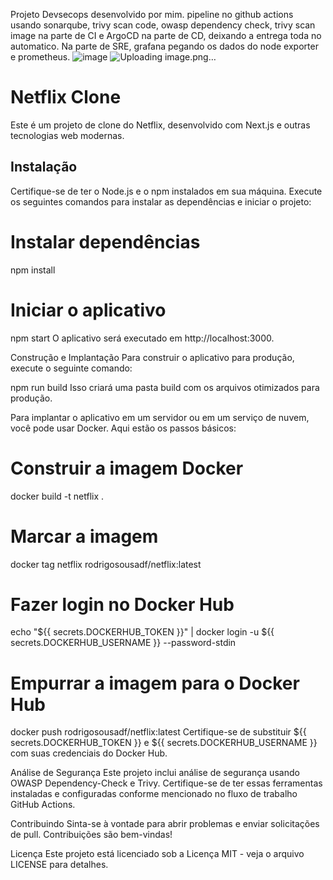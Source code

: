 Projeto Devsecops desenvolvido por mim. 
pipeline no github actions usando sonarqube, trivy scan code, owasp dependency check, trivy scan image na parte de CI e ArgoCD na parte de CD, deixando a entrega toda no automatico. 
Na parte de SRE, grafana pegando os dados do node exporter e prometheus. 
![image](https://github.com/rodrigosousadf/Netflix/assets/44593480/af28ef0b-a8bf-4e1b-b040-18cee20d9ad0)
![Uploading image.png…]()

# Netflix Clone

Este é um projeto de clone do Netflix, desenvolvido com Next.js e outras tecnologias web modernas.

## Instalação

Certifique-se de ter o Node.js e o npm instalados em sua máquina. Execute os seguintes comandos para instalar as dependências e iniciar o projeto:

# Instalar dependências
npm install

# Iniciar o aplicativo

npm start
O aplicativo será executado em http://localhost:3000.

Construção e Implantação
Para construir o aplicativo para produção, execute o seguinte comando:

npm run build
Isso criará uma pasta build com os arquivos otimizados para produção.

Para implantar o aplicativo em um servidor ou em um serviço de nuvem, você pode usar Docker. Aqui estão os passos básicos:

# Construir a imagem Docker
docker build -t netflix .

# Marcar a imagem
docker tag netflix rodrigosousadf/netflix:latest

# Fazer login no Docker Hub
echo "${{ secrets.DOCKERHUB_TOKEN }}" | docker login -u ${{ secrets.DOCKERHUB_USERNAME }} --password-stdin

# Empurrar a imagem para o Docker Hub
docker push rodrigosousadf/netflix:latest
Certifique-se de substituir ${{ secrets.DOCKERHUB_TOKEN }} e ${{ secrets.DOCKERHUB_USERNAME }} com suas credenciais do Docker Hub.

Análise de Segurança
Este projeto inclui análise de segurança usando OWASP Dependency-Check e Trivy. Certifique-se de ter essas ferramentas instaladas e configuradas conforme mencionado no fluxo de trabalho GitHub Actions.

Contribuindo
Sinta-se à vontade para abrir problemas e enviar solicitações de pull. Contribuições são bem-vindas!

Licença
Este projeto está licenciado sob a Licença MIT - veja o arquivo LICENSE para detalhes.

